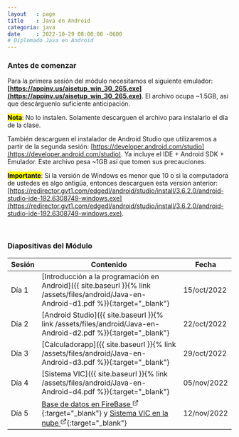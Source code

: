 ```yaml
---
layout   : page
title    : Java en Android
categoria: java
date     : 2022-10-29 08:00:00 -0600
# Diplomado Java en Android
---
```


<!--## Desarrollo de Software con Tecnología Java: Java en Android-->

### Antes de comenzar

Para la primera sesión del módulo necesitamos el siguiente emulador: <b>[https://appinv.us/aisetup_win_30_265.exe](https://appinv.us/aisetup_win_30_265.exe)</b>. El archivo ocupa ~1.5GB, así que descárguenlo suficiente anticipación.

<mark><b>Nota</b></mark>: No lo instalen. Solamente descarguen el archivo para instalarlo el día de la clase.

También descarguen el instalador de Android Studio que utilizaremos a partir de la segunda sesión: [https://developer.android.com/studio](https://developer.android.com/studio). Ya incluye el IDE + Android SDK + Emulador. Este archivo pesa ~1GB así que tomen sus precauciones.

<mark><b>Importante</b></mark>: Si la versión de Windows es menor que 10 o si la computadora de ustedes es algo antigüa, entonces descarguen esta versión anterior: [https://redirector.gvt1.com/edgedl/android/studio/install/3.6.2.0/android-studio-ide-192.6308749-windows.exe](https://redirector.gvt1.com/edgedl/android/studio/install/3.6.2.0/android-studio-ide-192.6308749-windows.exe).

<br>

### Diapositivas del Módulo

| Sesión | Contenido | Fecha |
| --- | --- | ---|
| Día 1 | [Introducción a la programación en Android]({{ site.baseurl }}{% link /assets/files/android/Java-en-Android-d1.pdf %}){:target="_blank"} | 15/oct/2022 |
| Día 2 | [Android Studio]({{ site.baseurl }}{% link /assets/files/android/Java-en-Android-d2.pdf %}){:target="_blank"} | 22/oct/2022 |
| Día 3 | [Calculadorapp]({{ site.baseurl }}{% link /assets/files/android/Java-en-Android-d3.pdf %}){:target="_blank"} | 29/oct/2022 |
| Día 4 | [Sistema VIC]({{ site.baseurl }}{% link /assets/files/android/Java-en-Android-d4.pdf %}){:target="_blank"} | 05/nov/2022 |
| Día 5 | [Base de datos en FireBase <svg xmlns="http://www.w3.org/2000/svg" width="14" height="18" viewBox="0 0 24 24" fill="none" stroke="currentColor" stroke-width="2" stroke-linecap="round" stroke-linejoin="round" class="feather feather-external-link"><path d="M18 13v6a2 2 0 0 1-2 2H5a2 2 0 0 1-2-2V8a2 2 0 0 1 2-2h6"></path><polyline points="15 3 21 3 21 9"></polyline><line x1="10" y1="14" x2="21" y2="3"></line></svg>](http://u.pc.cd/6gp){:target="_blank"} y [Sistema VIC en la nube  <svg xmlns="http://www.w3.org/2000/svg" width="14" height="18" viewBox="0 0 24 24" fill="none" stroke="currentColor" stroke-width="2" stroke-linecap="round" stroke-linejoin="round" class="feather feather-external-link"><path d="M18 13v6a2 2 0 0 1-2 2H5a2 2 0 0 1-2-2V8a2 2 0 0 1 2-2h6"></path><polyline points="15 3 21 3 21 9"></polyline><line x1="10" y1="14" x2="21" y2="3"></line></svg>](http://u.pc.cd/QBw){:target="_blank"} | 12/nov/2022 |
